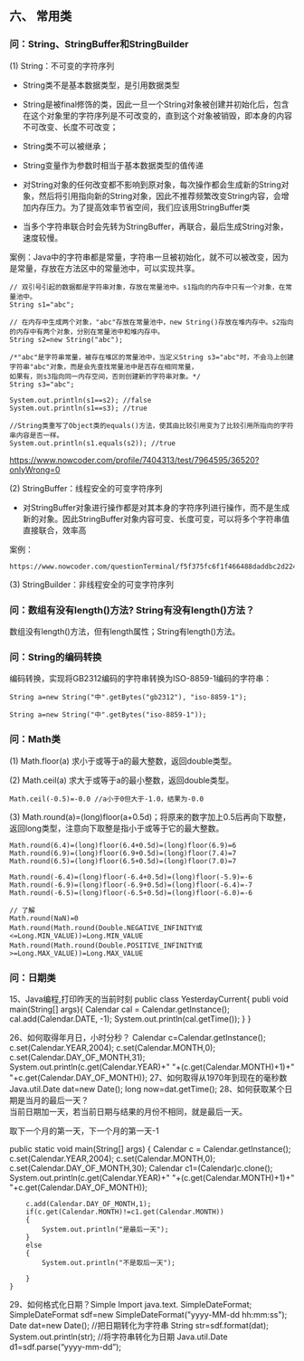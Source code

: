 ## 六、 常用类

### 问：String、StringBuffer和StringBuilder

(1) String：不可变的字符序列

- String类不是基本数据类型，是引用数据类型

- String是被final修饰的类，因此一旦一个String对象被创建并初始化后，包含在这个对象里的字符序列是不可改变的，直到这个对象被销毁，即本身的内容不可改变、长度不可改变；

- String类不可以被继承；

- String变量作为参数时相当于基本数据类型的值传递

- 对String对象的任何改变都不影响到原对象，每次操作都会生成新的String对象，然后将引用指向新的String对象，因此不推荐频繁改变String内容，会增加内存压力。为了提高效率节省空间，我们应该用StringBuffer类

- 当多个字符串联合时会先转为StringBuffer，再联合，最后生成String对象，速度较慢。

案例：Java中的字符串都是常量，字符串一旦被初始化，就不可以被改变，因为是常量，存放在方法区中的常量池中，可以实现共享。

	// 双引号引起的数据都是字符串对象，存放在常量池中。s1指向的内存中只有一个对象，在常量池中。 
	String s1="abc";

	// 在内存中生成两个对象，"abc"存放在常量池中，new String()存放在堆内存中。s2指向的内存中有两个对象，分别在常量池中和堆内存中。
	String s2=new String("abc");

	/*"abc"是字符串常量，被存在堆区的常量池中，当定义String s3="abc"时，不会马上创建字符串"abc"对象，而是会先查找常量池中是否存在相同常量，
	如果有，则s3指向同一内存空间，否则创建新的字符串对象。*/
	String s3="abc";
	
	System.out.println(s1==s2); //false
	System.out.println(s1==s3); //true

	//String类重写了Object类的equals()方法，使其由比较引用变为了比较引用所指向的字符串内容是否一样。
	System.out.println(s1.equals(s2)); //true

https://www.nowcoder.com/profile/7404313/test/7964595/36520?onlyWrong=0

(2) StringBuffer：线程安全的可变字符序列

- 对StringBuffer对象进行操作都是对其本身的字符序列进行操作，而不是生成新的对象。因此StringBuffer对象内容可变、长度可变，可以将多个字符串值直接联合，效率高

案例：

	https://www.nowcoder.com/questionTerminal/f5f375fc6f1f466488daddbc2d224e4d

(3) StringBuilder：非线程安全的可变字符序列

### 问：数组有没有length()方法? String有没有length()方法？

数组没有length()方法，但有length属性；String有length()方法。

### 问：String的编码转换

编码转换，实现将GB2312编码的字符串转换为ISO-8859-1编码的字符串：

	String a=new String("中".getBytes("gb2312"), "iso-8859-1");

	String a=new String("中".getBytes("iso-8859-1"));

### 问：Math类

(1) Math.floor(a) 求小于或等于a的最大整数，返回double类型。

(2) Math.ceil(a) 求大于或等于a的最小整数，返回double类型。

	Math.ceil(-0.5)=-0.0 //a小于0但大于-1.0，结果为-0.0

(3) Math.round(a)=(long)floor(a+0.5d)；将原来的数字加上0.5后再向下取整，返回long类型，注意向下取整是指小于或等于它的最大整数。

	Math.round(6.4)=(long)floor(6.4+0.5d)=(long)floor(6.9)=6
	Math.round(6.9)=(long)floor(6.9+0.5d)=(long)floor(7.4)=7
	Math.round(6.5)=(long)floor(6.5+0.5d)=(long)floor(7.0)=7

	Math.round(-6.4)=(long)floor(-6.4+0.5d)=(long)floor(-5.9)=-6
	Math.round(-6.9)=(long)floor(-6.9+0.5d)=(long)floor(-6.4)=-7
	Math.round(-6.5)=(long)floor(-6.5+0.5d)=(long)floor(-6.0)=-6

	// 了解
	Math.round(NaN)=0
	Math.round(Math.round(Double.NEGATIVE_INFINITY或<=Long.MIN_VALUE))=Long.MIN_VALUE
	Math.round(Math.round(Double.POSITIVE_INFINITY或>=Long.MAX_VALUE))=Long.MAX_VALUE




### 问：日期类

15、Java编程,打印昨天的当前时刻
public class YesterdayCurrent{
publi void main(String[] args){
Calendar cal = Calendar.getInstance();
cal.add(Calendar.DATE, -1);
System.out.println(cal.getTime());
}
} 



26、如何取得年月日，小时分秒？
Calendar c=Calendar.getInstance();
		c.set(Calendar.YEAR,2004);
		c.set(Calendar.MONTH,0);
		c.set(Calendar.DAY_OF_MONTH,31);
		System.out.println(c.get(Calendar.YEAR)+"  "+(c.get(Calendar.MONTH)+1)+"  "+c.get(Calendar.DAY_OF_MONTH));
27、如何取得从1970年到现在的毫秒数
Java.util.Date dat=new Date();
long now=dat.getTime();
28、如何获取某个日期是当月的最后一天？		
当前日期加一天，若当前日期与结果的月份不相同，就是最后一天。

取下一个月的第一天，下一个月的第一天-1

public static void main(String[] args)
	{
		Calendar c = Calendar.getInstance();
		c.set(Calendar.YEAR,2004);
		c.set(Calendar.MONTH,0);
		c.set(Calendar.DAY_OF_MONTH,30);
		Calendar c1=(Calendar)c.clone();
		System.out.println(c.get(Calendar.YEAR)+"  "+(c.get(Calendar.MONTH)+1)+"  "+c.get(Calendar.DAY_OF_MONTH));
		
		c.add(Calendar.DAY_OF_MONTH,1);
		if(c.get(Calendar.MONTH)!=c1.get(Calendar.MONTH))
		{
			System.out.println("是最后一天");
		}
		else
		{
			System.out.println("不是取后一天");
			
		}
	} 

29、如何格式化日期？Simple
Import java.text. SimpleDateFormat;
SimpleDateFormat sdf=new SimpleDateFormat("yyyy-MM-dd hh:mm:ss");
Date dat=new Date();
//把日期转化为字符串
String str=sdf.format(dat);
System.out.println(str);
//将字符串转化为日期
Java.util.Date d1=sdf.parse(“yyyy-mm-dd”);

